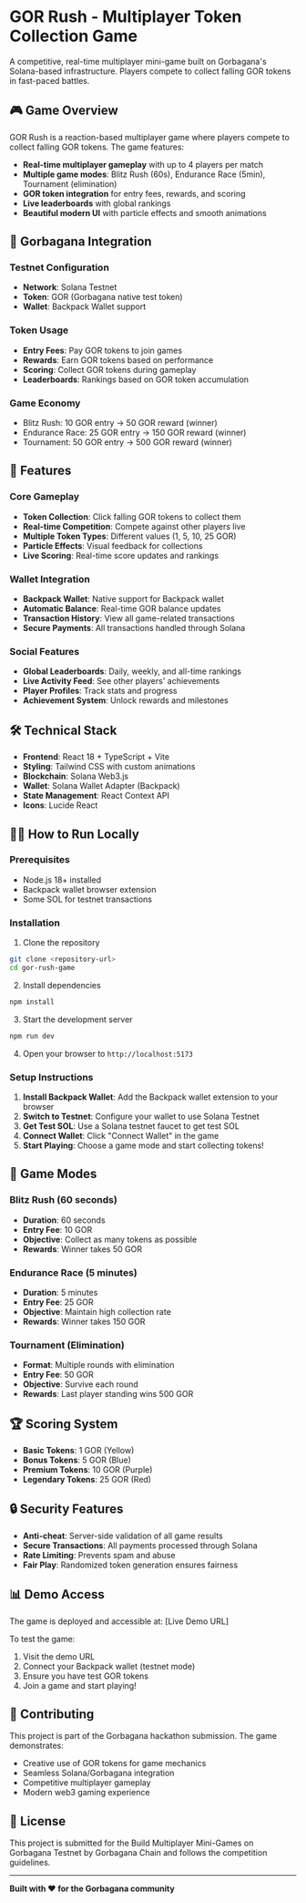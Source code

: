 # GOR Rush - Multiplayer Token Collection Game

A competitive, real-time multiplayer mini-game built on Gorbagana's Solana-based infrastructure. Players compete to collect falling GOR tokens in fast-paced battles.

## 🎮 Game Overview

GOR Rush is a reaction-based multiplayer game where players compete to collect falling GOR tokens. The game features:

- **Real-time multiplayer gameplay** with up to 4 players per match
- **Multiple game modes**: Blitz Rush (60s), Endurance Race (5min), Tournament (elimination)
- **GOR token integration** for entry fees, rewards, and scoring
- **Live leaderboards** with global rankings
- **Beautiful modern UI** with particle effects and smooth animations

## 🔗 Gorbagana Integration

### Testnet Configuration
- **Network**: Solana Testnet
- **Token**: GOR (Gorbagana native test token)
- **Wallet**: Backpack Wallet support

### Token Usage
- **Entry Fees**: Pay GOR tokens to join games
- **Rewards**: Earn GOR tokens based on performance
- **Scoring**: Collect GOR tokens during gameplay
- **Leaderboards**: Rankings based on GOR token accumulation

### Game Economy
- Blitz Rush: 10 GOR entry → 50 GOR reward (winner)
- Endurance Race: 25 GOR entry → 150 GOR reward (winner)
- Tournament: 50 GOR entry → 500 GOR reward (winner)

## 🚀 Features

### Core Gameplay
- **Token Collection**: Click falling GOR tokens to collect them
- **Real-time Competition**: Compete against other players live
- **Multiple Token Types**: Different values (1, 5, 10, 25 GOR)
- **Particle Effects**: Visual feedback for collections
- **Live Scoring**: Real-time score updates and rankings

### Wallet Integration
- **Backpack Wallet**: Native support for Backpack wallet
- **Automatic Balance**: Real-time GOR balance updates
- **Transaction History**: View all game-related transactions
- **Secure Payments**: All transactions handled through Solana

### Social Features
- **Global Leaderboards**: Daily, weekly, and all-time rankings
- **Live Activity Feed**: See other players' achievements
- **Player Profiles**: Track stats and progress
- **Achievement System**: Unlock rewards and milestones

## 🛠 Technical Stack

- **Frontend**: React 18 + TypeScript + Vite
- **Styling**: Tailwind CSS with custom animations
- **Blockchain**: Solana Web3.js
- **Wallet**: Solana Wallet Adapter (Backpack)
- **State Management**: React Context API
- **Icons**: Lucide React

## 🏃‍♂️ How to Run Locally

### Prerequisites
- Node.js 18+ installed
- Backpack wallet browser extension
- Some SOL for testnet transactions

### Installation
1. Clone the repository
```bash
git clone <repository-url>
cd gor-rush-game
```

2. Install dependencies
```bash
npm install
```

3. Start the development server
```bash
npm run dev
```

4. Open your browser to `http://localhost:5173`

### Setup Instructions
1. **Install Backpack Wallet**: Add the Backpack wallet extension to your browser
2. **Switch to Testnet**: Configure your wallet to use Solana Testnet
3. **Get Test SOL**: Use a Solana testnet faucet to get test SOL
4. **Connect Wallet**: Click "Connect Wallet" in the game
5. **Start Playing**: Choose a game mode and start collecting tokens!

## 🎯 Game Modes

### Blitz Rush (60 seconds)
- **Duration**: 60 seconds
- **Entry Fee**: 10 GOR
- **Objective**: Collect as many tokens as possible
- **Rewards**: Winner takes 50 GOR

### Endurance Race (5 minutes)
- **Duration**: 5 minutes
- **Entry Fee**: 25 GOR
- **Objective**: Maintain high collection rate
- **Rewards**: Winner takes 150 GOR

### Tournament (Elimination)
- **Format**: Multiple rounds with elimination
- **Entry Fee**: 50 GOR
- **Objective**: Survive each round
- **Rewards**: Last player standing wins 500 GOR

## 🏆 Scoring System

- **Basic Tokens**: 1 GOR (Yellow)
- **Bonus Tokens**: 5 GOR (Blue)
- **Premium Tokens**: 10 GOR (Purple)
- **Legendary Tokens**: 25 GOR (Red)

## 🔒 Security Features

- **Anti-cheat**: Server-side validation of all game results
- **Secure Transactions**: All payments processed through Solana
- **Rate Limiting**: Prevents spam and abuse
- **Fair Play**: Randomized token generation ensures fairness

## 📊 Demo Access

The game is deployed and accessible at: [Live Demo URL]

To test the game:
1. Visit the demo URL
2. Connect your Backpack wallet (testnet mode)
3. Ensure you have test GOR tokens
4. Join a game and start playing!

## 🤝 Contributing

This project is part of the Gorbagana hackathon submission. The game demonstrates:
- Creative use of GOR tokens for game mechanics
- Seamless Solana/Gorbagana integration
- Competitive multiplayer gameplay
- Modern web3 gaming experience

## 📄 License

This project is submitted for the Build Multiplayer Mini-Games on Gorbagana Testnet
by Gorbagana Chain and follows the competition guidelines.

---

**Built with ❤️ for the Gorbagana community**
